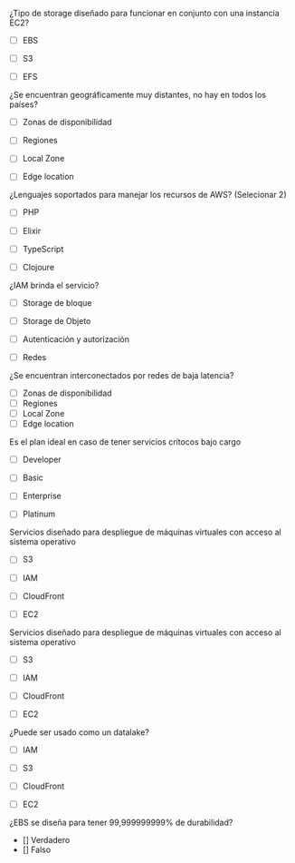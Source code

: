 ¿Tipo de storage diseñado para funcionar en conjunto con una instancia EC2?
- [ ] EBS 
- [ ] S3
- [ ] EFS


¿Se encuentran geográficamente muy distantes, no hay en todos los países?
- [ ] Zonas de disponibilidad
- [ ] Regiones
- [ ] Local Zone
- [ ] Edge location


¿Lenguajes soportados para manejar los recursos de AWS? (Selecionar 2)
- [ ] PHP
- [ ] Elixir
- [ ] TypeScript
- [ ] Clojoure


¿IAM brinda el servicio?
- [ ] Storage de bloque
- [ ] Storage de Objeto
- [ ] Autenticación y autorización
- [ ] Redes


¿Se encuentran interconectados por redes de baja latencia?
- [ ] Zonas de disponibilidad
- [ ] Regiones
- [ ] Local Zone
- [ ] Edge location

Es el plan ideal en caso de tener servicios crítocos bajo cargo
- [ ] Developer  
- [ ] Basic
- [ ] Enterprise
- [ ] Platinum


Servicios diseñado para despliegue de máquinas virtuales con acceso al sistema operativo
- [ ] S3
- [ ] IAM
- [ ] CloudFront
- [ ] EC2



Servicios diseñado para despliegue de máquinas virtuales con acceso al sistema operativo
- [ ] S3
- [ ] IAM
- [ ] CloudFront
- [ ] EC2


¿Puede ser usado como un datalake?
- [ ] IAM
- [ ] S3
- [ ] CloudFront
- [ ] EC2


¿EBS se diseña para tener 99,999999999% de durabilidad?
- [] Verdadero
- [] Falso


